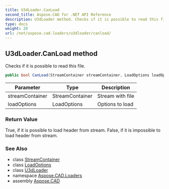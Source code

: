 ```yaml
---
title: U3dLoader.CanLoad
second_title: Aspose.CAD for .NET API Reference
description: U3dLoader method. Checks if it is possible to read this file
type: docs
weight: 20
url: /net/aspose.cad.loaders/u3dloader/canload/
---
```

## U3dLoader.CanLoad method

Checks if it is possible to read this file.

```csharp
public bool CanLoad(StreamContainer streamContainer, LoadOptions loadOptions)
```

| Parameter | Type | Description |
| --- | --- | --- |
| streamContainer | StreamContainer | Stream with file |
| loadOptions | LoadOptions | Options to load |

### Return Value

True, if it is possible to load header from stream. False, if it is impossible to load header from stream.

### See Also

* class [StreamContainer](../../../aspose.cad/streamcontainer/)
* class [LoadOptions](../../../aspose.cad/loadoptions/)
* class [U3dLoader](../)
* namespace [Aspose.CAD.Loaders](../../u3dloader/)
* assembly [Aspose.CAD](../../../)


